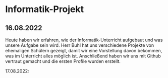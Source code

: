 # Informatik-Projekt
## 16.08.2022 
Heute haben wir erfahren, wie der Informatik-Unterricht aufgebaut und was unsere Aufgabe sein wird. Herr Buhl hat uns verschiedene Projekte von ehemaligen Schülern gezeigt, damit wir eine Vorstellung davon bekommen, was im Unterricht alles möglich ist. Anschließend haben wir uns mit Github vertraut gemacht und die ersten Profile wurden erstellt. 

17.08.2022:
